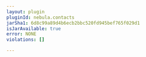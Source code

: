 ```yaml
---
layout: plugin
pluginId: nebula.contacts
jarSha1: 6d8c99a89d4b6ecb2bbc520fd945bef765f029d1
isJarAvailable: true
error: NONE
violations: []

---
```

